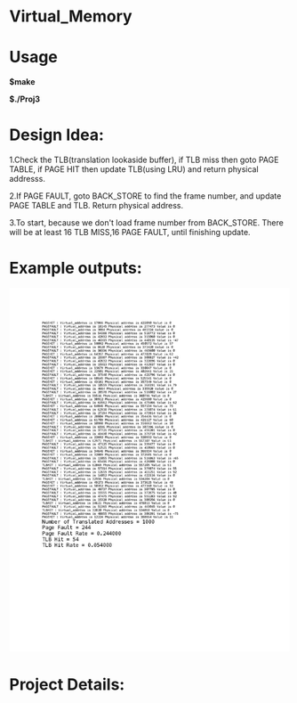 # Virtual_Memory

# Usage

**$make**

**$./Proj3**


# Design Idea:

1.Check the TLB(translation lookaside buffer), if TLB miss then goto PAGE TABLE, if PAGE HIT then update TLB(using LRU) and return physical addresss.
  
2.If PAGE FAULT, goto BACK_STORE to find the frame number, and update PAGE TABLE and TLB. Return physical address.
  
3.To start, because we don't load frame number from BACK_STORE. There will be at least 16 TLB MISS,16 PAGE FAULT, until finishing update.

# Example outputs:

![alt text](Results/Results_sample-page-002.jpg)

# Project Details:


